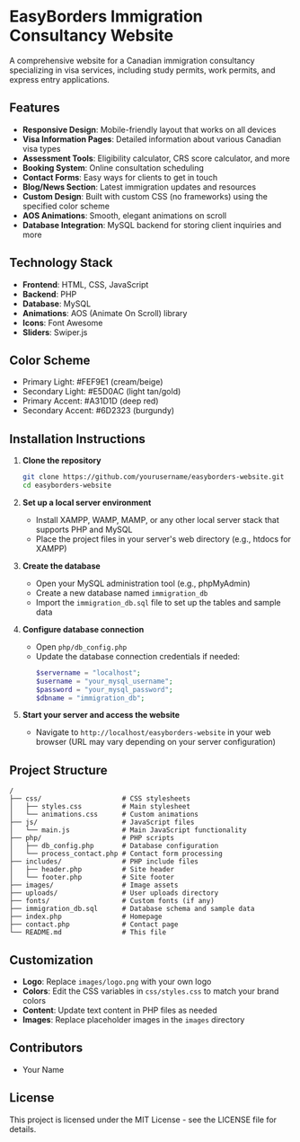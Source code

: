# EasyBorders Immigration Consultancy Website

A comprehensive website for a Canadian immigration consultancy specializing in visa services, including study permits, work permits, and express entry applications.

## Features

- **Responsive Design**: Mobile-friendly layout that works on all devices
- **Visa Information Pages**: Detailed information about various Canadian visa types
- **Assessment Tools**: Eligibility calculator, CRS score calculator, and more
- **Booking System**: Online consultation scheduling
- **Contact Forms**: Easy ways for clients to get in touch
- **Blog/News Section**: Latest immigration updates and resources
- **Custom Design**: Built with custom CSS (no frameworks) using the specified color scheme
- **AOS Animations**: Smooth, elegant animations on scroll
- **Database Integration**: MySQL backend for storing client inquiries and more

## Technology Stack

- **Frontend**: HTML, CSS, JavaScript
- **Backend**: PHP
- **Database**: MySQL
- **Animations**: AOS (Animate On Scroll) library
- **Icons**: Font Awesome
- **Sliders**: Swiper.js

## Color Scheme

- Primary Light: #FEF9E1 (cream/beige)
- Secondary Light: #E5D0AC (light tan/gold)
- Primary Accent: #A31D1D (deep red)
- Secondary Accent: #6D2323 (burgundy)

## Installation Instructions

1. **Clone the repository**
   ```bash
   git clone https://github.com/yourusername/easyborders-website.git
   cd easyborders-website
   ```

2. **Set up a local server environment**
   - Install XAMPP, WAMP, MAMP, or any other local server stack that supports PHP and MySQL
   - Place the project files in your server's web directory (e.g., htdocs for XAMPP)

3. **Create the database**
   - Open your MySQL administration tool (e.g., phpMyAdmin)
   - Create a new database named `immigration_db`
   - Import the `immigration_db.sql` file to set up the tables and sample data

4. **Configure database connection**
   - Open `php/db_config.php`
   - Update the database connection credentials if needed:
     ```php
     $servername = "localhost";
     $username = "your_mysql_username";
     $password = "your_mysql_password";
     $dbname = "immigration_db";
     ```

5. **Start your server and access the website**
   - Navigate to `http://localhost/easyborders-website` in your web browser (URL may vary depending on your server configuration)

## Project Structure

```
/
├── css/                    # CSS stylesheets
│   ├── styles.css          # Main stylesheet
│   └── animations.css      # Custom animations
├── js/                     # JavaScript files
│   └── main.js             # Main JavaScript functionality
├── php/                    # PHP scripts
│   ├── db_config.php       # Database configuration
│   └── process_contact.php # Contact form processing
├── includes/               # PHP include files
│   ├── header.php          # Site header
│   └── footer.php          # Site footer
├── images/                 # Image assets
├── uploads/                # User uploads directory
├── fonts/                  # Custom fonts (if any)
├── immigration_db.sql      # Database schema and sample data
├── index.php               # Homepage
├── contact.php             # Contact page
└── README.md               # This file
```

## Customization

- **Logo**: Replace `images/logo.png` with your own logo
- **Colors**: Edit the CSS variables in `css/styles.css` to match your brand colors
- **Content**: Update text content in PHP files as needed
- **Images**: Replace placeholder images in the `images` directory

## Contributors

- Your Name

## License

This project is licensed under the MIT License - see the LICENSE file for details. 